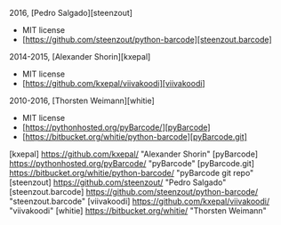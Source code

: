 2016, [Pedro Salgado][steenzout]
- MIT license
- [https://github.com/steenzout/python-barcode][steenzout.barcode]

2014-2015, [Alexander Shorin][kxepal]
- MIT license
- [https://github.com/kxepal/viivakoodi][viivakoodi]

2010-2016, [Thorsten Weimann][whitie]
- MIT license
- [https://pythonhosted.org/pyBarcode/][pyBarcode]
- [https://bitbucket.org/whitie/python-barcode][pyBarcode.git]


[kxepal]    https://github.com/kxepal/  "Alexander Shorin"
[pyBarcode] https://pythonhosted.org/pyBarcode/ "pyBarcode"
[pyBarcode.git] https://bitbucket.org/whitie/python-barcode/    "pyBarcode git repo"
[steenzout] https://github.com/steenzout/   "Pedro Salgado"
[steenzout.barcode] https://github.com/steenzout/python-barcode/    "steenzout.barcode"
[viivakoodi]    https://github.com/kxepal/viivakoodi/   "viivakoodi"
[whitie]    https://bitbucket.org/whitie/   "Thorsten Weimann"
